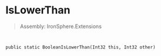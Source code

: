 ﻿

# IsLowerThan

> Assembly: IronSphere.Extensions



```


public static BooleanIsLowerThan(Int32 this, Int32 other)
```